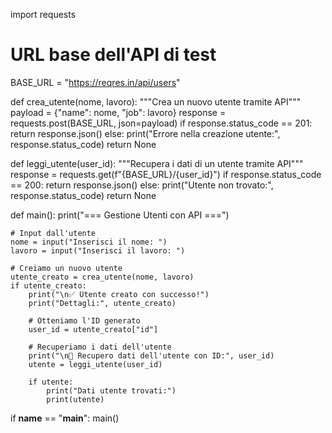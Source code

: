 import requests

# URL base dell'API di test
BASE_URL = "https://reqres.in/api/users"

def crea_utente(nome, lavoro):
    """Crea un nuovo utente tramite API"""
    payload = {"name": nome, "job": lavoro}
    response = requests.post(BASE_URL, json=payload)
    if response.status_code == 201:
        return response.json()
    else:
        print("Errore nella creazione utente:", response.status_code)
        return None

def leggi_utente(user_id):
    """Recupera i dati di un utente tramite API"""
    response = requests.get(f"{BASE_URL}/{user_id}")
    if response.status_code == 200:
        return response.json()
    else:
        print("Utente non trovato:", response.status_code)
        return None

def main():
    print("=== Gestione Utenti con API ===")
    
    # Input dall'utente
    nome = input("Inserisci il nome: ")
    lavoro = input("Inserisci il lavoro: ")
    
    # Creiamo un nuovo utente
    utente_creato = crea_utente(nome, lavoro)
    if utente_creato:
        print("\n✅ Utente creato con successo!")
        print("Dettagli:", utente_creato)
        
        # Otteniamo l'ID generato
        user_id = utente_creato["id"]
        
        # Recuperiamo i dati dell'utente
        print("\n🔎 Recupero dati dell'utente con ID:", user_id)
        utente = leggi_utente(user_id)
        
        if utente:
            print("Dati utente trovati:")
            print(utente)

if __name__ == "__main__":
    main()
